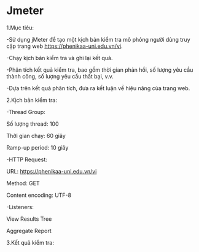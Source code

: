 # Jmeter

1.Mục tiêu:

-Sử dụng jMeter để tạo một kịch bản kiểm tra mô phỏng người dùng truy cập trang web https://phenikaa-uni.edu.vn/vi.

-Chạy kịch bản kiểm tra và ghi lại kết quả.

-Phân tích kết quả kiểm tra, bao gồm thời gian phản hồi, số lượng yêu cầu thành công, số lượng yêu cầu thất bại, v.v.

-Dựa trên kết quả phân tích, đưa ra kết luận về hiệu năng của trang web.

2.Kịch bản kiểm tra:

-Thread Group:

Số lượng thread: 100

Thời gian chạy: 60 giây

Ramp-up period: 10 giây

-HTTP Request:

URL: https://phenikaa-uni.edu.vn/vi

Method: GET

Content encoding: UTF-8

-Listeners:

View Results Tree

Aggregate Report

3.Kết quả kiểm tra:
